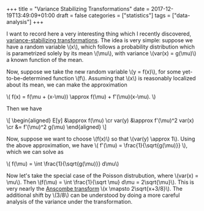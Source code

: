 +++
title = "Variance Stabilizing Transformations"
date = 2017-12-19T13:49:09+01:00
draft = false
categories = ["statistics"]
tags = ["data-analysis"]
+++

I want to record here a very interesting thing which I recently discovered, [variance-stabilizing transformations](https://en.wikipedia.org/wiki/Variance-stabilizing_transformation). The idea is very simple: suppose we have a random variable \\(x\\), which follows a probability distribution which is parametrized solely by its mean \\(\mu\\), with variance \\(var(x) = g(\mu)\\) a known function of the mean.

Now, suppose we take the new random variable \\(y = f(x)\\), for some yet-to-be-determined function \\(f\\). Assuming that \\(x\\) is reasonably localized about its mean, we can make the approximation

\\( f(x) = f(\mu + (x-\mu)) \approx f(\mu) + f'(\mu)(x-\mu). \\)

Then we have

\\[
\\begin{aligned}
E[y] &\approx f(\mu) \cr
var(y) &\approx f'(\mu)^2 var(x) \cr
 &= f'(\mu)^2 g(\mu)
\\end{aligned}
\\]

Now, suppose we want to choose \\(f(x)\\) so that \\(var(y) \approx 1\\). Using the above approximation, we have \\( f'(\mu) = \frac{1}{\sqrt{g(\mu)}} \\), which we can solve as

\\( f(\mu) = \int \frac{1}{\sqrt{g(\mu)}} d\mu\\)

Now let's take the special case of the Poisson distrubution, where \\(var(x) = \mu\\). Then \\(f(\mu) = \int \frac{1}{\sqrt \mu} d\mu = 2\sqrt{\mu}\\). This is very nearly the [Anscombe transform](https://en.wikipedia.org/wiki/Anscombe_transform) \\(x \mapsto 2\sqrt{x+3/8}\\). The additional shift by \\(3/8\\) can be understood by doing a more careful analysis of the variance under the transformation.
